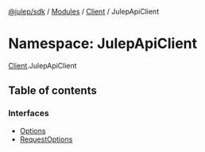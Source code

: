 [@julep/sdk](../README.md) / [Modules](../modules.md) / [Client](Client.md) / JulepApiClient

# Namespace: JulepApiClient

[Client](Client.md).JulepApiClient

## Table of contents

### Interfaces

- [Options](../interfaces/Client.JulepApiClient.Options.md)
- [RequestOptions](../interfaces/Client.JulepApiClient.RequestOptions.md)
